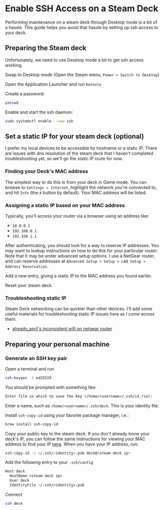 # Enable SSH Access on a Steam Deck

Performing maintenance on a steam deck through Desktop mode is a bit of a hassle.
This guide helps you avoid that hassle by setting up ssh access to your deck.

## Preparing the Steam deck

Unfortunately, we need to use Desktop mode a bit to get ssh access working.

Swap to Desktop mode (Open the Steam menu, `Power > Switch to Desktop`)

Open the Application Launcher and run `Konsole`

Create a password:

```sh
passwd
```

Enable and start the ssh daemon:

```sh
sudo systemctl enable --now ssh
```

## Set a static IP for your steam deck (optional)

I prefer my local devices to be accessible by hostname or a static IP.  There
are issues with dns resolution of the steam deck that I haven't completed
troubleshooting yet, so we'll go the static IP route for now.

### Finding your Deck's MAC address

The simplest way to do this is from your deck in Game mode.  You can browse to
`Settings > Internet`, highlight the network you're connected to, and hit `Info`
(the `A` button by default).  Your MAC address will be listed.

### Assigning a static IP based on your MAC address

Typically, you'll access your router via a browser using an address like:

- `10.0.0.1`
- `192.168.0.1`
- `192.168.1.1`

After authenticating, you should look for a way to reserve IP addresses.  You
may want to lookup instructions on how to do this for your particular router.
Note that it may be under advanced setup options.  I use a NetGear router,
and can reserve addresses at `Advanced Setup > Setup > LAN Setup > Address Reservation`.

Add a new entry, giving a static IP to the MAC address you found earlier.

Reset your steam deck.

### Troubleshooting static IP

Steam Deck networking can be quirkier than other devices.  I'll add some useful
materials for troubleshooting static IP issues here as I come across them.

- [already_april's inconsistent wifi on netgear router](https://www.reddit.com/r/SteamDeck/comments/1anbrld/steam_deck_inconsistent_wifi_on_netgear_router/)

## Preparing your personal machine

### Generate an SSH key pair

Open a terminal and run

```sh
ssh-keygen -t ed25519
```

You should be prompted with something like:

```txt
Enter file in which to save the key (/home/<username>/.ssh/id_rsa):
```

Enter a name, such as `/home/<username>/.ssh/deck`.  This is your identity file.

Install `ssh-copy-id` using your favorite package manager, i.e.:

```sh
brew install ssh-copy-id
```

Copy your public key to the steam deck.  If you don't already know your deck's
IP, you can follow the same instructions for viewing your MAC address to find
your IP [here](#finding-your-decks-mac-address).  When you have your  IP
address, run:

```sh
ssh-copy-id -i ~/.ssh/<identity>.pub deck@<steam deck ip>
```

Add the following entry to your `.ssh/config`

```txt
Host deck
  HostName <steam deck ip>
  User deck
  IdentityFile ~/.ssh/<identity>.pub
```

Connect

```sh
ssh deck
```
